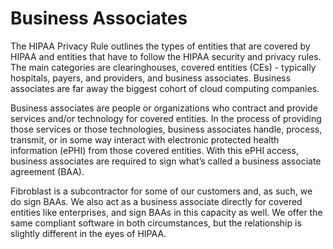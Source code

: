 # Business Associates

The HIPAA Privacy Rule outlines the types of entities that are covered by HIPAA and entities that have to follow the HIPAA security and privacy rules. The main categories are clearinghouses, covered entities (CEs) - typically hospitals, payers, and providers, and business associates. Business associates are far away the biggest cohort of cloud computing companies.

Business associates are people or organizations who contract and provide services and/or technology for covered entities. In the process of providing those services or those technologies, business associates handle, process, transmit, or in some way interact with electronic protected health information (ePHI) from those covered entities. With this ePHI access, business associates are required to sign what’s called a business associate agreement (BAA).

Fibroblast is a subcontractor for some of our customers and, as such, we do sign BAAs. We also act as a business associate directly for covered entities like enterprises, and sign BAAs in this capacity as well. We offer the same compliant software in both circumstances, but the relationship is slightly different in the eyes of HIPAA.


